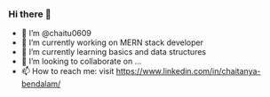 ### Hi there 👋

- 👋 I’m @chaitu0609
- 🔭 I’m currently working on MERN stack developer
- 🌱 I’m currently learning basics and data structures  
- 👯 I’m looking to collaborate on ...
- 📫 How to reach me: visit https://www.linkedin.com/in/chaitanya-bendalam/
